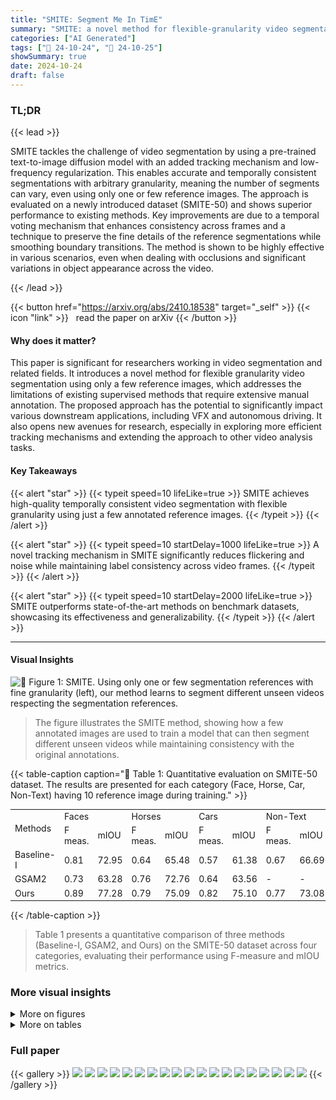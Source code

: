 ```yaml
---
title: "SMITE: Segment Me In TimE"
summary: "SMITE: a novel method for flexible-granularity video segmentation using only a few reference images, achieving temporally consistent results with superior accuracy."
categories: ["AI Generated"]
tags: ["🔖 24-10-24", "🤗 24-10-25"]
showSummary: true
date: 2024-10-24
draft: false
---
```


### TL;DR


{{< lead >}}

SMITE tackles the challenge of video segmentation by using a pre-trained text-to-image diffusion model with an added tracking mechanism and low-frequency regularization.  This enables accurate and temporally consistent segmentations with arbitrary granularity, meaning the number of segments can vary, even using only one or few reference images. The approach is evaluated on a newly introduced dataset (SMITE-50) and shows superior performance to existing methods.  Key improvements are due to a temporal voting mechanism that enhances consistency across frames and a technique to preserve the fine details of the reference segmentations while smoothing boundary transitions. The method is shown to be highly effective in various scenarios, even when dealing with occlusions and significant variations in object appearance across the video.

{{< /lead >}}


{{< button href="https://arxiv.org/abs/2410.18538" target="_self" >}}
{{< icon "link" >}} &nbsp; read the paper on arXiv
{{< /button >}}

#### Why does it matter?
This paper is significant for researchers working in video segmentation and related fields.  It introduces a novel method for flexible granularity video segmentation using only a few reference images, which addresses the limitations of existing supervised methods that require extensive manual annotation. The proposed approach has the potential to significantly impact various downstream applications, including VFX and autonomous driving.  It also opens new avenues for research, especially in exploring more efficient tracking mechanisms and extending the approach to other video analysis tasks.
#### Key Takeaways

{{< alert "star" >}}
{{< typeit speed=10 lifeLike=true >}} SMITE achieves high-quality temporally consistent video segmentation with flexible granularity using just a few annotated reference images. {{< /typeit >}}
{{< /alert >}}

{{< alert "star" >}}
{{< typeit speed=10 startDelay=1000 lifeLike=true >}} A novel tracking mechanism in SMITE significantly reduces flickering and noise while maintaining label consistency across video frames. {{< /typeit >}}
{{< /alert >}}

{{< alert "star" >}}
{{< typeit speed=10 startDelay=2000 lifeLike=true >}} SMITE outperforms state-of-the-art methods on benchmark datasets, showcasing its effectiveness and generalizability. {{< /typeit >}}
{{< /alert >}}

------
#### Visual Insights



![](figures/figures_1_0.png "🔼 Figure 1: SMITE. Using only one or few segmentation references with fine granularity (left), our method learns to segment different unseen videos respecting the segmentation references.")

> The figure illustrates the SMITE method, showing how a few annotated images are used to train a model that can then segment different unseen videos while maintaining consistency with the original annotations.







{{< table-caption caption="🔽 Table 1: Quantitative evaluation on SMITE-50 dataset. The results are presented for each category (Face, Horse, Car, Non-Text) having 10 reference image during training." >}}
<table id='4' style='font-size:14px'><tr><td rowspan="2">Methods</td><td colspan="2">Faces</td><td colspan="2">Horses</td><td colspan="2">Cars</td><td colspan="2">Non-Text</td></tr><tr><td>F meas.</td><td>mIOU</td><td>F meas.</td><td>mIOU</td><td>F meas.</td><td>mIOU</td><td>F meas.</td><td>mIOU</td></tr><tr><td>Baseline-I</td><td>0.81</td><td>72.95</td><td>0.64</td><td>65.48</td><td>0.57</td><td>61.38</td><td>0.67</td><td>66.69</td></tr><tr><td>GSAM2</td><td>0.73</td><td>63.28</td><td>0.76</td><td>72.76</td><td>0.64</td><td>63.56</td><td>-</td><td>-</td></tr><tr><td>Ours</td><td>0.89</td><td>77.28</td><td>0.79</td><td>75.09</td><td>0.82</td><td>75.10</td><td>0.77</td><td>73.08</td></tr></table>{{< /table-caption >}}

> Table 1 presents a quantitative comparison of three methods (Baseline-I, GSAM2, and Ours) on the SMITE-50 dataset across four categories, evaluating their performance using F-measure and mIOU metrics.



### More visual insights

<details>
<summary>More on figures
</summary>


![](figures/figures_4_0.png "🔼 Figure 2: SMITE pipeline. During inference (a), we invert a given video into a noisy latent by iteratively adding noise. We then use an inflated U-Net denoiser (b) along with the trained text embedding as input to denoise the segments. A tracking module ensures that the generated segments are spatially and temporally consistent via spatio-temporal guidance. The video latent zt is updated by a tracking energy Etrack (c) that makes the segments temporally consistent and also a low-frequency regularizer (d) Ereg which guides the model towards better spatial consistency.")

> The figure illustrates the SMITE pipeline, detailing the process of video segmentation using an inflated U-Net, tracking modules, and a low-frequency regularizer to ensure temporal and spatial consistency.


![](figures/figures_6_0.png "🔼 Figure 4: Segment tracking module ensures that segments are consistent across time. It uses co-tracker to track each point of the object's segment (here it is nose) and then finds point correspondence of this segment (denoted by blue dots) across timesteps. When the tracked point is of a different class (e.g,. face) then it is recovered by using temporal voting. The misclassified pixel is then replaced by the average of the neighbouring pixels of adjacent frames. This results are temporally consistent segments without visible flickers.")

> The figure illustrates how the segment tracking module maintains temporal consistency by tracking segments across frames and using temporal voting to correct misclassified pixels.


![](figures/figures_6_1.png "🔼 Figure 3: Best viewed in Adobe Acrobat.")

> The figure compares the video segmentation results using frame-by-frame processing, without tracking and low-pass regularization, and with SMITE's proposed approach.


![](figures/figures_7_0.png "🔼 Figure 5: SMITE-50 Dataset sample.")

> The figure shows sample images from the SMITE-50 dataset, showcasing different object categories (horses, faces, cars, and non-text) with varying levels of segmentation granularity.


![](figures/figures_8_0.png "🔼 Figure 6: Visual comparisons with other methods demonstrate that SMITE maintains better motion consistency of segments and delivers cleaner, more accurate segmentations. Both GSAM2 and Baseline-I struggle to accurately capture the horse’s mane, and GSAM2 misses one leg (Left), whereas our method yields more precise results. Additionally, both alternative techniques create artifacts around the chin (Right), while SMITE produces a cleaner segmentation.")

> Figure 6 presents a visual comparison of video segmentation results between SMITE and other methods, highlighting SMITE’s superior performance in maintaining motion consistency and producing cleaner segmentations.


![](figures/figures_10_0.png "🔼 Figure 7: Additional results. We visualize the generalization capability of SMITE model (trained on the reference images) in various challenging poses, shape, and even in cut-shapes.")

> Figure 7 shows additional results demonstrating SMITE’s ability to generalize segmentation to unseen videos with objects in various poses and shapes, even when cut.


![](figures/figures_10_1.png "🔼 Figure 8: Segmentation results in challenging scenarios . SMITE accurately segments out the objects under occlusion ('ice-cream') or camouflage ('turtle') highlighting the robustness of our segmentation technique.")

> Figure 8 shows examples of SMITE's accurate segmentation results in challenging scenarios with object occlusion and camouflage.


</details>




<details>
<summary>More on tables
</summary>


{{< table-caption caption="🔽 Table 1: Quantitative evaluation on SMITE-50 dataset. The results are presented for each category (Face, Horse, Car, Non-Text) having 10 reference image during training." >}}
<br><table id='8' style='font-size:14px'><tr><td colspan="2">but still performs well in one shot setting.</td><td rowspan="2">Methods</td><td colspan="2">Motion Consistency</td></tr><tr><td>Training sample #</td><td>mIOU</td><td>Horse, Car, Face</td><td>Non-Text</td></tr><tr><td>1-shot</td><td>63.03</td><td>Baseline-1</td><td>2.58</td><td>2.37</td></tr><tr><td>5-shot</td><td>71.55</td><td>GSAM2</td><td>2.13</td><td>-</td></tr><tr><td>10-shot</td><td>75.10</td><td>Ours</td><td>1.19</td><td>1.10</td></tr></table>{{< /table-caption >}}

> Table 1 presents a quantitative evaluation of the SMITE-50 dataset, showing the performance of different methods across various categories with 10 reference images during training.


{{< table-caption caption="🔽 Table 1: Quantitative evaluation on SMITE-50 dataset. The results are presented for each category (Face, Horse, Car, Non-Text) having 10 reference image during training." >}}
<br><table id='7' style='font-size:14px'><tr><td rowspan="2">Method</td><td colspan="2">Chair</td><td colspan="2">Full face 1</td><td colspan="2">Full Face 2</td><td colspan="2">Half Face 1</td></tr><tr><td>F meas.</td><td>mIOU</td><td>F meas.</td><td>mIOU</td><td>F meas.</td><td>mIOU</td><td>F meas.</td><td>mIOU</td></tr><tr><td>GSAM2</td><td>0.49</td><td>58.82</td><td>0.99</td><td>97.47</td><td>0.94</td><td>94.78</td><td>0.29</td><td>57.66</td></tr><tr><td>Baseline-I</td><td>0.46</td><td>73.15</td><td>0.61</td><td>85.23</td><td>0.7</td><td>86.9</td><td>0.02</td><td>82.83</td></tr><tr><td>XMem++</td><td>0.99</td><td>95.72</td><td>0.71</td><td>90.75</td><td>0.80</td><td>89.92</td><td>0.82</td><td>90.52</td></tr><tr><td>Ours</td><td>0.32</td><td>63.32</td><td>0.98</td><td>96.46</td><td>0.85</td><td>90.38</td><td>0.55</td><td>79.75</td></tr><tr><td rowspan="2">Method</td><td colspan="2">Half Face 2</td><td colspan="2">Long Scene Scale</td><td colspan="2">Vlog</td><td colspan="2">Mean</td></tr><tr><td>F meas.</td><td>mIOU</td><td>F meas.</td><td>mIOU</td><td>Fmeas.</td><td>mIOU</td><td>Fmeas.</td><td>mIOU</td></tr><tr><td>GSAM2</td><td>0.54</td><td>74.78</td><td>0.99</td><td>97.39</td><td>0.16</td><td>42.99</td><td>0.63</td><td>74.84</td></tr><tr><td>Baseline-I</td><td>0.18</td><td>55.78</td><td>0.74</td><td>87.74</td><td>0.73</td><td>78.90</td><td>0.5</td><td>74.91</td></tr><tr><td>XMem++</td><td>0.48</td><td>71.03</td><td>0.87</td><td>95.48</td><td>0.16</td><td>31.11</td><td>0.69</td><td>80.65</td></tr><tr><td>Ours</td><td>0.37</td><td>69.91</td><td>0.98</td><td>96.27</td><td>0.75</td><td>78.91</td><td>0.69</td><td>82.14</td></tr></table>{{< /table-caption >}}

> Table 1 presents a quantitative comparison of different methods on the SMITE-50 dataset, showing the F-measure and mIOU for each category with 10 reference images used during training.


{{< table-caption caption="🔽 Table 1: Quantitative evaluation on SMITE-50 dataset. The results are presented for each category (Face, Horse, Car, Non-Text) having 10 reference image during training." >}}
<br><table id='2' style='font-size:14px'><tr><td>Methods</td><td colspan="2">1 frame</td><td colspan="2">5 frames</td><td colspan="2">10 frames</td></tr><tr><td></td><td>F meas.</td><td>mloU</td><td>F meas.</td><td>mloU</td><td>F meas.</td><td>mloU</td></tr><tr><td>Full Face 1 (XMem++)</td><td>0.71</td><td>90.75</td><td>1.0</td><td>98.78</td><td>1.0</td><td>99.01</td></tr><tr><td>Full Face 1 (Ours)</td><td>0.98</td><td>96.46</td><td>0.99</td><td>96.76</td><td>1.0</td><td>96.73</td></tr><tr><td>Full Face 2 (XMem++)</td><td>0.80</td><td>89.92</td><td>0.96</td><td>96.64</td><td>0.97</td><td>97.35</td></tr><tr><td>Full Face 2 (Ours)</td><td>0.85</td><td>90.38</td><td>0.91</td><td>93.10</td><td>0.93</td><td>93.78</td></tr><tr><td>Chair (XMem++)</td><td>0.99</td><td>95.72</td><td>1.0</td><td>96.57</td><td>1.0</td><td>96.65</td></tr><tr><td>Chair (Ours)</td><td>0.32</td><td>63.32</td><td>0.98</td><td>90.62</td><td>0.99</td><td>89.82</td></tr><tr><td>Half Face 1 (XMem++)</td><td>0.82</td><td>90.52</td><td>0.94</td><td>94.54</td><td>0.96</td><td>95.49</td></tr><tr><td>Half Face 1 (Ours)</td><td>0.55</td><td>79.75</td><td>0.92</td><td>90.69</td><td>0.93</td><td>91.37</td></tr><tr><td>Half Face 2 (XMem++)</td><td>0.48</td><td>71.03</td><td>0.77</td><td>87.87</td><td>0.85</td><td>91.41</td></tr><tr><td>Half Face 2 (Ours)</td><td>0.37</td><td>69.91</td><td>0.66</td><td>81.06</td><td>0.83</td><td>87.17</td></tr><tr><td>Long Scene Scale (XMem++)</td><td>0.87</td><td>95.48</td><td>0.99</td><td>98.36</td><td>1.0</td><td>98.91</td></tr><tr><td>Long Scene Scale (Ours)</td><td>0.98</td><td>96.27</td><td>1.0</td><td>96.87</td><td>1.0</td><td>96.79</td></tr><tr><td>Vlog (XMem++)</td><td>0.16</td><td>31.11</td><td>0.55</td><td>62.84</td><td>0.82</td><td>82.52</td></tr><tr><td>Vlog (Ours)</td><td>0.75</td><td>78.91</td><td>0.86</td><td>84.01</td><td>0.90</td><td>85.29</td></tr><tr><td>Mean (XMem++)</td><td>0.69</td><td>80.65</td><td>0.89</td><td>90.80</td><td>0.94</td><td>94.48</td></tr><tr><td>Mean (Ours)</td><td>0.69</td><td>82.14</td><td>0.90</td><td>90.44</td><td>0.94</td><td>91.56</td></tr></table>{{< /table-caption >}}

> Table 1 presents a quantitative comparison of different methods' performance on the SMITE-50 dataset across four categories, using metrics such as F-measure and mIOU.


{{< table-caption caption="🔽 Table 9: Image segmentation results for class horse. SMITE outperforms ReGAN, OPParts, SegDDPM, SegGPT and SLiMe on average and most of the parts. The first two rows show the supervised methods, for which we use the reported numbers in ReGAN. The middle two rows show the 1-sample setting, and the last four rows are the results of the 10-sample settings. * indicates the supervised methods." >}}
<br><table id='8' style='font-size:16px'><tr><td>1: Input: X: a pixel at frame t, W: window size</td></tr><tr><td></td></tr><tr><td>2: Xs ← Correspondence of X at frame s (obtained by CoTracker (X, s))</td></tr><tr><td>3: Vis(Xs, s): visibility of Xs (obtained by CoTracker)</td></tr><tr><td>4: Visible_Set ← {i E range (- W ツ) if Vis(Xsi) == 1} 2 ,</td></tr><tr><td>5: P ← Most_Occurrence (S(X:).argmax(dim = O)) where i E Visible_Set</td></tr><tr><td>6: total ← 0, count ← 0</td></tr><tr><td>7: for all p E Visible_Set do</td></tr><tr><td>8: if S(Xi).argmax(dim=0) == P then</td></tr><tr><td>9: total ← total + S(Xi)</td></tr><tr><td>10: count ← count + 1</td></tr><tr><td>11: end if</td></tr><tr><td>12: end for</td></tr><tr><td>total ←</td></tr><tr><td>13: Stracked (X) count</td></tr></table>{{< /table-caption >}}

> Table 9 presents a quantitative comparison of SMITE's performance against other image segmentation methods on the 'horse' class of the PASCAL-Part dataset, showing superior results for SMITE across various settings.


{{< table-caption caption="🔽 Table 8: Image segmentation results for class car SMITE consistently outperforms SLiMe. The first two rows show the supervised methods, for which we use the reported numbers in ReGAN. The second two rows show the methods with 1-sample setting and the last three rows refer to the 10-sample setting methods. * indicates the supervised methods." >}}
<br><table id='2' style='font-size:16px'><tr><td></td><td>Body</td><td>Light</td><td>Plate</td><td>Wheel</td><td>Window</td><td>Background</td><td>Average</td></tr><tr><td>CNN*</td><td>73.4</td><td>42.2</td><td>41.7</td><td>66.3</td><td>61.0</td><td>67.4</td><td>58.7</td></tr><tr><td>CNN+CRF*</td><td>75.4</td><td>36.1</td><td>35.8</td><td>64.3</td><td>61.8</td><td>68.7</td><td>57.0</td></tr><tr><td>SegGPT Wang et al. 2023 *</td><td>62.7</td><td>18.5</td><td>25.8</td><td>65.8</td><td>69.5</td><td>77.7</td><td>53.3</td></tr><tr><td>OIParts Dai et al. 2024</td><td>77.7</td><td>59.1</td><td>57.2</td><td>66.9</td><td>59.2</td><td>71.1</td><td>65.2</td></tr><tr><td>ReGAN Tritrong et al 2021</td><td>75.5</td><td>29.3</td><td>17.8</td><td>57.2</td><td>62.4</td><td>70.7</td><td>52.15</td></tr><tr><td>SLiMe Khani et al. 2024</td><td>81.5</td><td>56.8</td><td>54.8</td><td>68.3</td><td>70.3</td><td>78.4</td><td>68.3</td></tr><tr><td>Ours</td><td>82.3</td><td>57.5</td><td>55.9</td><td>70.1</td><td>72.6</td><td>80.1</td><td>69.8</td></tr></table>{{< /table-caption >}}

> Table 8 presents a quantitative comparison of image segmentation performance for the 'car' class, evaluating various methods including SMITE, across different metrics and experimental settings.


{{< table-caption caption="🔽 Table 9: Image segmentation results for class horse. SMITE outperforms ReGAN, OPParts, SegDDPM, SegGPT and SLiMe on average and most of the parts. The first two rows show the supervised methods, for which we use the reported numbers in ReGAN. The middle two rows show the 1-sample setting, and the last four rows are the results of the 10-sample settings. * indicates the supervised methods." >}}
<br><table id='4' style='font-size:14px'><tr><td></td><td>Head</td><td>Leg</td><td>Neck+Torso</td><td>Tail</td><td>Background</td><td>Average</td></tr><tr><td>Shape+Appereance*</td><td>47.2</td><td>38.2</td><td>66.7</td><td>-</td><td>-</td><td>-</td></tr><tr><td>CNN+CRF*</td><td>55.0</td><td>46.8</td><td>-</td><td>37.2</td><td>76</td><td>-</td></tr><tr><td>SegGPT Wang et al 2023 *</td><td>41.1</td><td>49.8</td><td>58.6</td><td>15.5</td><td>36.4</td><td>40.3</td></tr><tr><td>OIParts Dai et al. 2024</td><td>73.0</td><td>50.7</td><td>72.6</td><td>60.3</td><td>77.7</td><td>66.9</td></tr><tr><td>ReGAN Tritrong et al. 2021</td><td>50.1</td><td>49.6</td><td>70.5</td><td>19.9</td><td>81.6</td><td>54.3</td></tr><tr><td>SegDDPM (Baranchuk et al. 2021</td><td>41.0</td><td>59.1</td><td>69.9</td><td>39.3</td><td>84.3</td><td>58.7</td></tr><tr><td>SLiMe (Khani et al 2024</td><td>63.8</td><td>59.5</td><td>68.1</td><td>45.4</td><td>79.6</td><td>63.3</td></tr><tr><td>Ours</td><td>64.5</td><td>61.9</td><td>73.2</td><td>48.1</td><td>83.5</td><td>66.2</td></tr></table>{{< /table-caption >}}

> Table 9 presents a quantitative comparison of image segmentation performance on the class 'horse', showing SMITE's superior performance compared to other methods under different training settings.


</details>


### Full paper

{{< gallery >}}
<img src="paper_images/1.png" class="grid-w50 md:grid-w33 xl:grid-w25" />
<img src="paper_images/2.png" class="grid-w50 md:grid-w33 xl:grid-w25" />
<img src="paper_images/3.png" class="grid-w50 md:grid-w33 xl:grid-w25" />
<img src="paper_images/4.png" class="grid-w50 md:grid-w33 xl:grid-w25" />
<img src="paper_images/5.png" class="grid-w50 md:grid-w33 xl:grid-w25" />
<img src="paper_images/6.png" class="grid-w50 md:grid-w33 xl:grid-w25" />
<img src="paper_images/7.png" class="grid-w50 md:grid-w33 xl:grid-w25" />
<img src="paper_images/8.png" class="grid-w50 md:grid-w33 xl:grid-w25" />
<img src="paper_images/9.png" class="grid-w50 md:grid-w33 xl:grid-w25" />
<img src="paper_images/10.png" class="grid-w50 md:grid-w33 xl:grid-w25" />
<img src="paper_images/11.png" class="grid-w50 md:grid-w33 xl:grid-w25" />
<img src="paper_images/12.png" class="grid-w50 md:grid-w33 xl:grid-w25" />
<img src="paper_images/13.png" class="grid-w50 md:grid-w33 xl:grid-w25" />
<img src="paper_images/14.png" class="grid-w50 md:grid-w33 xl:grid-w25" />
<img src="paper_images/15.png" class="grid-w50 md:grid-w33 xl:grid-w25" />
<img src="paper_images/16.png" class="grid-w50 md:grid-w33 xl:grid-w25" />
<img src="paper_images/17.png" class="grid-w50 md:grid-w33 xl:grid-w25" />
<img src="paper_images/18.png" class="grid-w50 md:grid-w33 xl:grid-w25" />
<img src="paper_images/19.png" class="grid-w50 md:grid-w33 xl:grid-w25" />
{{< /gallery >}}